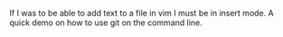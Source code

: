 If I was to be able to add text to a file in vim I must be in insert mode. 
A quick demo on how to use git on the command line. 

